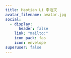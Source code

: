 ```yaml
---
title: Haotian Li 李浩天
avatar_filename: avatar.jpg
social:
  - display:
      header: false
    link: "mailto:"
    icon_pack: fas
    icon: envelope
superuser: false
---
```

